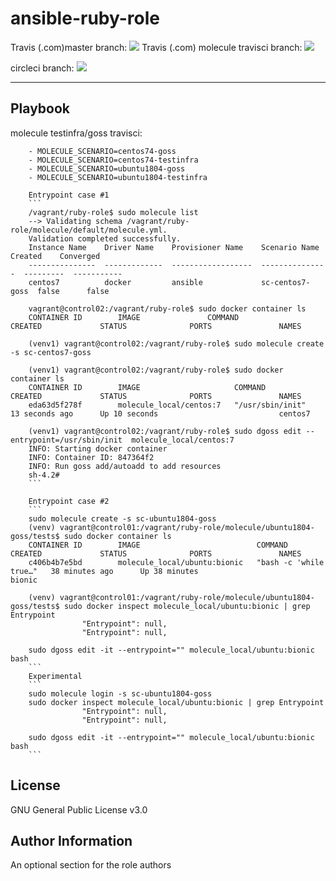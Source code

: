 ansible-ruby-role
=========


Travis (.com)master branch:
[![](https://img.shields.io/travis/com/githubfoam/ruby-role/master.svg)](https://travis-ci.com/githubfoam/ruby-role)
Travis (.com) molecule travisci branch:
[![](https://img.shields.io/travis/com/githubfoam/ruby-role/travisci.svg)](https://travis-ci.com/githubfoam/ruby-role)

circleci branch:
[![](https://img.shields.io/circleci/project/github/githubfoam/ruby-role/circleci.svg?style=plastic)](https://circleci.com/gh/githubfoam/ruby-role)


----------------

Playbook
----------------

molecule testinfra/goss travisci:

        - MOLECULE_SCENARIO=centos74-goss
        - MOLECULE_SCENARIO=centos74-testinfra
        - MOLECULE_SCENARIO=ubuntu1804-goss
        - MOLECULE_SCENARIO=ubuntu1804-testinfra

        Entrypoint case #1
        ```
        /vagrant/ruby-role$ sudo molecule list
        --> Validating schema /vagrant/ruby-role/molecule/default/molecule.yml.
        Validation completed successfully.
        Instance Name    Driver Name    Provisioner Name    Scenario Name    Created    Converged
        ---------------  -------------  ------------------  ---------------  ---------  -----------
        centos7          docker         ansible             sc-centos7-goss  false      false

        vagrant@control02:/vagrant/ruby-role$ sudo docker container ls
        CONTAINER ID        IMAGE               COMMAND             CREATED             STATUS              PORTS               NAMES

        (venv1) vagrant@control02:/vagrant/ruby-role$ sudo molecule create -s sc-centos7-goss

        (venv1) vagrant@control02:/vagrant/ruby-role$ sudo docker container ls
        CONTAINER ID        IMAGE                     COMMAND             CREATED             STATUS              PORTS               NAMES
        eda63d5f278f        molecule_local/centos:7   "/usr/sbin/init"    13 seconds ago      Up 10 seconds                           centos7

        (venv1) vagrant@control02:/vagrant/ruby-role$ sudo dgoss edit --entrypoint=/usr/sbin/init  molecule_local/centos:7
        INFO: Starting docker container
        INFO: Container ID: 847364f2
        INFO: Run goss add/autoadd to add resources
        sh-4.2#
        ```

        Entrypoint case #2
        ```
        sudo molecule create -s sc-ubuntu1804-goss
        (venv) vagrant@control01:/vagrant/ruby-role/molecule/ubuntu1804-goss/tests$ sudo docker container ls
        CONTAINER ID        IMAGE                          COMMAND                  CREATED             STATUS              PORTS               NAMES
        c406b4b7e5bd        molecule_local/ubuntu:bionic   "bash -c 'while true…"   38 minutes ago      Up 38 minutes                           bionic

        (venv) vagrant@control01:/vagrant/ruby-role/molecule/ubuntu1804-goss/tests$ sudo docker inspect molecule_local/ubuntu:bionic | grep Entrypoint
                    "Entrypoint": null,
                    "Entrypoint": null,

        sudo dgoss edit -it --entrypoint="" molecule_local/ubuntu:bionic bash
        ```
        Experimental
        ```
        sudo molecule login -s sc-ubuntu1804-goss
        sudo docker inspect molecule_local/ubuntu:bionic | grep Entrypoint
                    "Entrypoint": null,
                    "Entrypoint": null,

        sudo dgoss edit -it --entrypoint="" molecule_local/ubuntu:bionic bash
        ```


License
-------

GNU General Public License v3.0

Author Information
------------------

An optional section for the role authors
